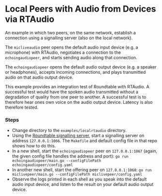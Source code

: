 # Local Peers with Audio from Devices via RTAudio

An example in which two peers, on the same network, establish a connection using a signalling server (also on the local network). 

The `micliveaudio` peer opens the default audio input device (e.g. a microphone) with RTAudio, negotiates a connection to the `echoingaudiopeer`, and starts sending audio along that connection.

The `echoingaudiopeer` opens the default audio output device (e.g. a speaker or headphones), accepts incoming connections, and plays transmitted audio on that audio output device.

This example provides an integration test of Roundtable with RTAudio. A successful test would have the spoken audio transmitted without a degradation of quality from one peer to another. A successful test is to therefore hear ones own voice on the audio output device. Latency is also therefore tested.

### Steps

- Change directory to the `examples/localrtaudio` directory.
- Using the [Roundtable signalling server](https://github.com/Honorable-Knights-of-the-Roundtable/signallingserver), start a signalling server on address `127.0.0.1:1066`. The `Makefile` and default config file in that repo shows how to do this.
- In a new shell, start the `echoingaudiopeer` peer on `127.0.0.1:1067` (again, the given config file handles the address and port): `go run echoingaudiopeer/main.go --configFilePath echoingaudiopeer/config.yaml`
- In another new shell, start the offering peer on `127.0.0.1:1068`: `go run miclivepeer/main.go --configFilePath miclivepeer/config.yaml`
- Observe the logs printed in each shell as you speak into the default audio input device, and listen to the result on your default audio output device.